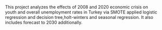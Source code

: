 This project analyzes the effects of 2008 and 2020 economic crisis on youth and overall unemployment rates in Turkey via SMOTE applied logistic regression and decision tree,holt-winters and seasonal regression. It also includes forecast to 2030 additionally.
